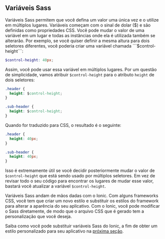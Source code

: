 Variáveis Sass
-----------------------------

Variáveis Sass permitem que você defina um valor uma única vez e o utilize em múltiplos lugares. Variáveis começam com o sinal de dolar ($) e são definidas como propriedades CSS. Você pode mudar o valor de uma variável em um lugar e todas as instâncias onde ela é utilizada também se alterarão. Por exemplo, se você quiser definir a mesma altura para dois seletores diferentes, você poderia criar uma variável chamada ```$control-height```:
```scss
$control-height: 40px;
```
Assim, você pode usar essa variável em múltiplos lugares. Por um questão de simplicidade, vamos atribuir ```$control-height``` para o atributo ```height``` de dois seletores:
```css
.header {
  height: $control-height;
}

.sub-header {
  height: $control-height;
}
```
Quando for traduzido para CSS, o resultado é o seguinte:
```css
.header {
  height: 40px;
}

.sub-header {
  height: 40px;
}
```
Isso é extremamente útil se você decidir posteriormente mudar o valor de ```$control-height``` que está sendo usado por múltiplos seletores. Em vez de revisar todo o seu código para encontrar os lugares de mudar esse valor, bastará você atualizar a variável ```$control-height```.

Variáveis Sass andam de mãos dadas com o Ionic. Com alguns frameworks CSS, você tem que criar um novo estilo e substituir os estilos do framework para alterar a aparência do seu aplicativo. Com o Ionic, você pode modificar o Sass diretamente, de modo que o arquivo CSS que é gerado tem a personalização que você deseja.

Saiba como você pode substituir variáveis Sass do Ionic, a fim de obter um estilo personalizado para seu aplicativo na [próxima seção](http://ionicframework.com/docs/v2/theming/overriding-ionic-variables/).